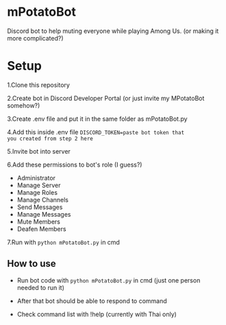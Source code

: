 # mPotatoBot
Discord bot to help muting everyone while playing Among Us. (or making it more complicated?)
<h1>Setup</h1>

1.Clone this repository

2.Create bot in Discord Developer Portal (or just invite my MPotatoBot somehow?)

3.Create .env file and put it in the same folder as mPotatoBot.py

4.Add this inside .env file <code>DISCORD_TOKEN=paste bot token that you created from step 2 here</code>

5.Invite bot into server

6.Add these permissions to bot's role (I guess?)
  - Administrator
  - Manage Server
  - Manage Roles
  - Manage Channels
  - Send Messages
  - Manage Messages
  - Mute Members
  - Deafen Members

7.Run with <code>python mPotatoBot.py</code> in cmd

<h2>How to use</h2>

- Run bot code with <code>python mPotatoBot.py</code> in cmd (just one person needed to run it)

- After that bot should be able to respond to command

- Check command list with !help (currently with Thai only)
